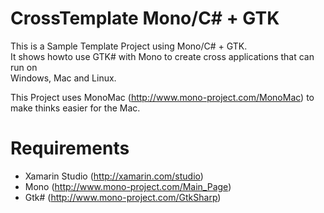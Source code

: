 

CrossTemplate Mono/C# + GTK
===========================

This is a Sample Template Project using Mono/C# + GTK.  
It shows howto use GTK# with Mono to create cross applications that can run on   
Windows, Mac and Linux.

This Project uses MonoMac (http://www.mono-project.com/MonoMac) to make thinks easier for the Mac.

Requirements
============
* Xamarin Studio (http://xamarin.com/studio)
* Mono (http://www.mono-project.com/Main_Page)
* Gtk# (http://www.mono-project.com/GtkSharp)



